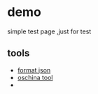 demo
====

simple test page ,just for test

## tools

- [format json](https://www.json.cn/)
- [oschina tool](http://tool.oschina.net/)
- 

